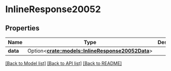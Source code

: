 # InlineResponse20052

## Properties

Name | Type | Description | Notes
------------ | ------------- | ------------- | -------------
**data** | Option<[**crate::models::InlineResponse20052Data**](inline_response_200_52_data.md)> |  | [optional]

[[Back to Model list]](../README.md#documentation-for-models) [[Back to API list]](../README.md#documentation-for-api-endpoints) [[Back to README]](../README.md)


